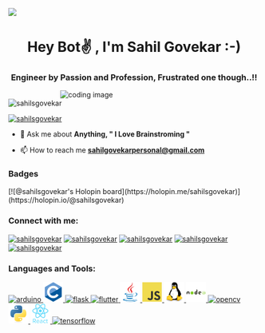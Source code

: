 ![](https://media-exp1.licdn.com/dms/image/C4D16AQE4hs3DKzH57g/profile-displaybackgroundimage-shrink_200_800/0/1663061435996?e=2147483647&v=beta&t=x0gDzziDhXaMh_Mgr80RKsXibdR8EcngSroO30EExgo)


<h1 align="center">Hey Bot✌️ , I'm Sahil Govekar :-)</h1>
<h3 align="center">Engineer by Passion and Profession, Frustrated one though..!!</h3>

<img align="right" alt="coding image" width="400" src="https://cdn0.iconfinder.com/data/icons/bitcoin-cryptocurrency-lavender-vol-2-1/512/cypherpunk-512.png">

<p align="left"> <img src="https://komarev.com/ghpvc/?username=sahilsgovekar&label=Profile%20views&color=0e75b6&style=flat" alt="sahilsgovekar" /> </p>

<p align="left"> <a href="https://twitter.com/sahilsgovekar" target="blank"><img src="https://img.shields.io/twitter/follow/sahilsgovekar?logo=twitter&style=for-the-badge" alt="sahilsgovekar" /></a> </p>

- 💬 Ask me about **Anything, " I Love Brainstroming "**

- 📫 How to reach me **sahilgovekarpersonal@gmail.com**

<h3>Badges </h3>
[![@sahilsgovekar's Holopin board](https://holopin.me/sahilsgovekar)](https://holopin.io/@sahilsgovekar)


<h3 align="left">Connect with me:</h3>
<p align="left">
<a href="https://twitter.com/sahilsgovekar" target="blank"><img align="center" src="https://raw.githubusercontent.com/rahuldkjain/github-profile-readme-generator/master/src/images/icons/Social/twitter.svg" alt="sahilsgovekar" height="30" width="40" /></a>
<a href="https://linkedin.com/in/sahilsgovekar" target="blank"><img align="center" src="https://raw.githubusercontent.com/rahuldkjain/github-profile-readme-generator/master/src/images/icons/Social/linked-in-alt.svg" alt="sahilsgovekar" height="30" width="40" /></a>
<a href="https://instagram.com/sahilsgovekar" target="blank"><img align="center" src="https://raw.githubusercontent.com/rahuldkjain/github-profile-readme-generator/master/src/images/icons/Social/instagram.svg" alt="sahilsgovekar" height="30" width="40" /></a>
<a href="https://www.hackerrank.com/sahilsgovekar" target="blank"><img align="center" src="https://raw.githubusercontent.com/rahuldkjain/github-profile-readme-generator/master/src/images/icons/Social/hackerrank.svg" alt="sahilsgovekar" height="30" width="40" /></a>
<a href="https://www.leetcode.com/sahilsgovekar" target="blank"><img align="center" src="https://raw.githubusercontent.com/rahuldkjain/github-profile-readme-generator/master/src/images/icons/Social/leet-code.svg" alt="sahilsgovekar" height="30" width="40" /></a>
</p>

<h3 align="left">Languages and Tools:</h3>
<p align="left"> <a href="https://www.arduino.cc/" target="_blank" rel="noreferrer"> <img src="https://cdn.worldvectorlogo.com/logos/arduino-1.svg" alt="arduino" width="40" height="40"/> </a> <a href="https://www.cprogramming.com/" target="_blank" rel="noreferrer"> <img src="https://raw.githubusercontent.com/devicons/devicon/master/icons/c/c-original.svg" alt="c" width="40" height="40"/> </a> <a href="https://flask.palletsprojects.com/" target="_blank" rel="noreferrer"> <img src="https://www.vectorlogo.zone/logos/pocoo_flask/pocoo_flask-icon.svg" alt="flask" width="40" height="40"/> </a> <a href="https://flutter.dev" target="_blank" rel="noreferrer"> <img src="https://www.vectorlogo.zone/logos/flutterio/flutterio-icon.svg" alt="flutter" width="40" height="40"/> </a> <a href="https://www.java.com" target="_blank" rel="noreferrer"> <img src="https://raw.githubusercontent.com/devicons/devicon/master/icons/java/java-original.svg" alt="java" width="40" height="40"/> </a> <a href="https://developer.mozilla.org/en-US/docs/Web/JavaScript" target="_blank" rel="noreferrer"> <img src="https://raw.githubusercontent.com/devicons/devicon/master/icons/javascript/javascript-original.svg" alt="javascript" width="40" height="40"/> </a> <a href="https://www.linux.org/" target="_blank" rel="noreferrer"> <img src="https://raw.githubusercontent.com/devicons/devicon/master/icons/linux/linux-original.svg" alt="linux" width="40" height="40"/> </a> <a href="https://nodejs.org" target="_blank" rel="noreferrer"> <img src="https://raw.githubusercontent.com/devicons/devicon/master/icons/nodejs/nodejs-original-wordmark.svg" alt="nodejs" width="40" height="40"/> </a> <a href="https://opencv.org/" target="_blank" rel="noreferrer"> <img src="https://www.vectorlogo.zone/logos/opencv/opencv-icon.svg" alt="opencv" width="40" height="40"/> </a> <a href="https://www.python.org" target="_blank" rel="noreferrer"> <img src="https://raw.githubusercontent.com/devicons/devicon/master/icons/python/python-original.svg" alt="python" width="40" height="40"/> </a> <a href="https://reactjs.org/" target="_blank" rel="noreferrer"> <img src="https://raw.githubusercontent.com/devicons/devicon/master/icons/react/react-original-wordmark.svg" alt="react" width="40" height="40"/> </a> <a href="https://www.tensorflow.org" target="_blank" rel="noreferrer"> <img src="https://www.vectorlogo.zone/logos/tensorflow/tensorflow-icon.svg" alt="tensorflow" width="40" height="40"/> </a> </p>

